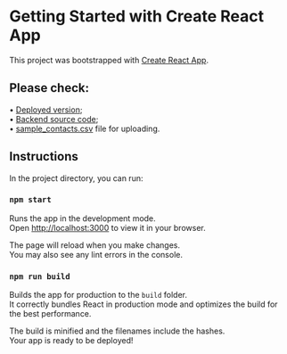 # Getting Started with Create React App

This project was bootstrapped with [Create React App](https://github.com/facebook/create-react-app).

## Please check:

• [Deployed version](http://129.151.221.35/);<br />
• [Backend source code](https://github.com/wishpath/CSVReaderBackendJavaH2);<br />
• [sample_contacts.csv]() file for uploading.

## Instructions

In the project directory, you can run:

### `npm start`

Runs the app in the development mode.\
Open [http://localhost:3000](http://localhost:3000) to view it in your browser.

The page will reload when you make changes.\
You may also see any lint errors in the console.

### `npm run build`

Builds the app for production to the `build` folder.\
It correctly bundles React in production mode and optimizes the build for the best performance.

The build is minified and the filenames include the hashes.\
Your app is ready to be deployed!